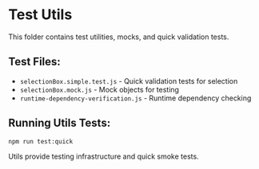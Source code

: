 # Test Utils

This folder contains test utilities, mocks, and quick validation tests.

## Test Files:
- `selectionBox.simple.test.js` - Quick validation tests for selection
- `selectionBox.mock.js` - Mock objects for testing
- `runtime-dependency-verification.js` - Runtime dependency checking

## Running Utils Tests:
```bash
npm run test:quick
```

Utils provide testing infrastructure and quick smoke tests.